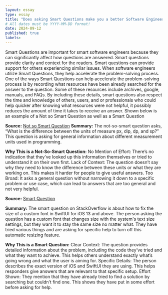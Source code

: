 ```yaml
---
layout: essay
type: essay
title: "Does asking Smart Questions make you a better Software Engineer"
# All dates must be YYYY-MM-DD format!
date: 2024-09-12
published: true
labels:
---
```


Smart Questions are important for smart software engineers because they can significantly affect how questions are answered. Smart questions provide clarity and context for the readers. Smart questions can provide support for others experiencing similar issues. When software engineers utilize Smart Questions, they help accelerate the problem-solving process. One of the ways Smart Questions can help accelerate the problem-solving process is by recording what resources have been already searched for the answer to the question. Some of these resources include archives, google, manuals, and FAQs. By including these details, smart questions also respect the time and knowledge of others, users, and or professionals who could help quicker after knowing what resources were not helpful, it possibly reduces the amount of time it takes to receive an answer.
Shown below is an example of a Not so Smart Question as well as a Smart Question

**Source:** <a href="https://readymag.website/4739260">Not so Smart Question</a>
**Summary:** The not-so-smart question asks, “What is the difference between the units of measure px, dip, dp, and sp?” This question is asking for general information about different measurement units used in programming.

****Why This is a Not-So-Smart Question:****
No Mention of Effort: There’s no indication that they’ve looked up this information themselves or tried to understand it on their own first.
  Lack of Context: The question doesn’t say why they need to know the difference between these units or what they are working on. This makes it  harder for people to give useful answers.
  Too Broad: It asks a general question without narrowing it down to a specific problem or use case, which can lead to answers that are too general and not very helpful.


**Source:** <a href="https://readymag.website/4739260">Smart Question</a>

**Summary:** The smart question on StackOverflow is about how to fix the size of a custom font in SwiftUI for iOS 13 and above. The person asking the question has a custom font that changes size with the system's text size settings, but they want it to stay the same size no matter what. They have tried various things and are asking for specific help to turn off this automatic resizing feature.

**Why This is a Smart Question:**
Clear Context: The question provides detailed information about the problem, including the code they’ve tried and what they want to achieve. This helps others understand exactly what’s going wrong and what the user is aiming for.
Specific Details: The person describes the exact version of iOS and SwiftUI they are using. This helps responders give answers that are relevant to that specific setup.
Effort Shown: They mention that they have already tried to find a solution by searching but couldn’t find one. This shows they have put in some effort before asking for help.

